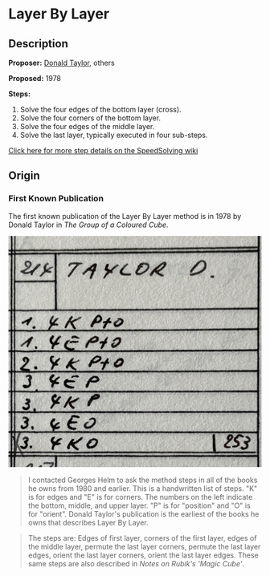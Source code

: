 # Layer By Layer

## Description

**Proposer:** [Donald Taylor](https://www.maths.usyd.edu.au/u/don/), others

**Proposed:** 1978

**Steps:**

1. Solve the four edges of the bottom layer (cross).
2. Solve the four corners of the bottom layer.
3. Solve the four edges of the middle layer.
4. Solve the last layer, typically executed in four sub-steps.

[Click here for more step details on the SpeedSolving wiki](https://www.speedsolving.com/wiki/index.php/Layer_by_layer)

## Origin

### First Known Publication

The first known publication of the Layer By Layer method is in 1978 by Donald Taylor in *The Group of a Coloured Cube*.

![](img/LBL/Taylor.jpg)

>I contacted Georges Helm to ask the method steps in all of the books he owns from 1980 and earlier. This is a handwritten list of steps. "K" is for edges and "E" is for corners. The numbers on the left indicate the bottom, middle, and upper layer. "P" is for "position" and "O" is for "orient". Donald Taylor's publication is the earliest of the books he owns that describes Layer By Layer.

>The steps are: Edges of first layer, corners of the first layer, edges of the middle layer, permute the last layer corners, permute the last layer edges, orient the last layer corners, orient the last layer edges. These same steps are also described in *Notes on Rubik's 'Magic Cube'*.
